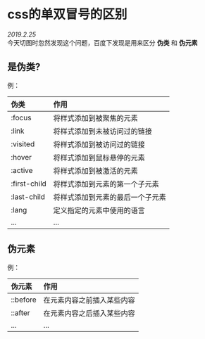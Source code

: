 # css的单双冒号的区别

*2019.2.25*<br>
今天切图时忽然发现这个问题，百度下发现是用来区分 **伪类** 和 **伪元素**

## 是伪类?

例：<br>

|伪类|作用|
|:---|:---|
|:focus|将样式添加到被聚焦的元素|
|:link|将样式添加到未被访问过的链接|
|:visited|将样式添加到被访问过的链接|
|:hover|将样式添加到鼠标悬停的元素|
|:active|将样式添加到被激活的元素|
|:first-child|将样式添加到元素的第一个子元素|
|:last-child|将样式添加到元素的最后一个子元素|
|:lang|定义指定的元素中使用的语言|
|...|...|

## 伪元素

例：<br>

|伪元素|作用|
|:---|:---|
|::before|在元素内容之前插入某些内容|
|::after|在元素内容之后插入某些内容|
|...|...|
